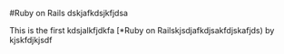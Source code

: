 #Ruby on Rails dskjafkdsjkfjdsa


This is the first kdsjalkfjdkfa
[*Ruby on Railskjsdjafkdjsakfdjskafjds)
by kjskfdjkjsdf
